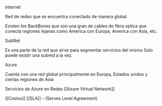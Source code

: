 Internet 
	
Red de redes que se encuentra conectado de manera global

Existen los BackBones que son una gran de cables de fibra optica que conecta regiones lejanas como America con Europa, America con Asia, etc.

SubNet

Es una parte de la red que sirve para segmentar servicios del mismo
Solo puede existir una subred a la vez. 

Azure 

Cuenta con una red global principalmente en Europa, Estados unidos y ciertas regiones de Asia

Servicios de Azure en Redes
   [[Azure Virtual Network]]



[[Costos]]
[[SLA]]  - (Serves Level Agreement)
